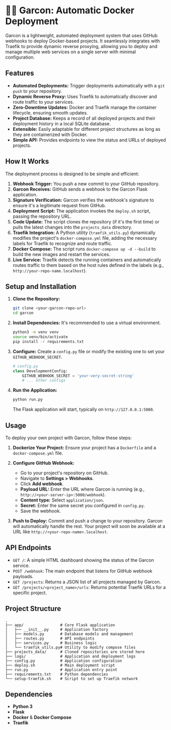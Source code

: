 # 🧑‍🍳 Garcon: Automatic Docker Deployment

Garcon is a lightweight, automated deployment system that uses GitHub webhooks to deploy Docker-based projects. It seamlessly integrates with Traefik to provide dynamic reverse proxying, allowing you to deploy and manage multiple web services on a single server with minimal configuration.

## Features

- **Automated Deployments:** Trigger deployments automatically with a `git push` to your repository.
- **Dynamic Reverse Proxy:** Uses Traefik to automatically discover and route traffic to your services.
- **Zero-Downtime Updates:** Docker and Traefik manage the container lifecycle, ensuring smooth updates.
- **Project Database:** Keeps a record of all deployed projects and their deployment history in a local SQLite database.
- **Extensible:** Easily adaptable for different project structures as long as they are containerized with Docker.
- **Simple API:** Provides endpoints to view the status and URLs of deployed projects.

## How It Works

The deployment process is designed to be simple and efficient:

1.  **Webhook Trigger:** You push a new commit to your GitHub repository.
2.  **Garcon Receives:** GitHub sends a webhook to the Garcon Flask application.
3.  **Signature Verification:** Garcon verifies the webhook's signature to ensure it's a legitimate request from GitHub.
4.  **Deployment Script:** The application invokes the `deploy.sh` script, passing the repository URL.
5.  **Code Update:** The script clones the repository (if it's the first time) or pulls the latest changes into the `projects_data` directory.
6.  **Traefik Integration:** A Python utility (`traefik_utils.py`) dynamically modifies the project's `docker-compose.yml` file, adding the necessary labels for Traefik to recognize and route traffic.
7.  **Docker Compose:** The script runs `docker-compose up -d --build` to build the new images and restart the services.
8.  **Live Service:** Traefik detects the running containers and automatically routes traffic to them based on the host rules defined in the labels (e.g., `http://your-repo-name.localhost`).

## Setup and Installation

1.  **Clone the Repository:**
    ```bash
    git clone <your-garcon-repo-url>
    cd garcon
    ```

2.  **Install Dependencies:**
    It's recommended to use a virtual environment.
    ```bash
    python3 -m venv venv
    source venv/bin/activate
    pip install -r requirements.txt
    ```

3.  **Configure:**
    Create a `config.py` file or modify the existing one to set your `GITHUB_WEBHOOK_SECRET`.
    ```python
    # config.py
    class DevelopmentConfig:
        GITHUB_WEBHOOK_SECRET = 'your-very-secret-string'
        # ... other configs
    ```

4.  **Run the Application:**
    ```bash
    python run.py
    ```
    The Flask application will start, typically on `http://127.0.0.1:5000`.

## Usage

To deploy your own project with Garcon, follow these steps:

1.  **Dockerize Your Project:** Ensure your project has a `Dockerfile` and a `docker-compose.yml` file.

2.  **Configure GitHub Webhook:**
    - Go to your project's repository on GitHub.
    - Navigate to **Settings > Webhooks**.
    - Click **Add webhook**.
    - **Payload URL:** Enter the URL where Garcon is running (e.g., `http://<your-server-ip>:5000/webhook`).
    - **Content type:** Select `application/json`.
    - **Secret:** Enter the same secret you configured in `config.py`.
    - Save the webhook.

3.  **Push to Deploy:**
    Commit and push a change to your repository. Garcon will automatically handle the rest. Your project will soon be available at a URL like `http://<your-repo-name>.localhost`.

## API Endpoints

- `GET /`: A simple HTML dashboard showing the status of the Garcon service.
- `POST /webhook`: The main endpoint that listens for GitHub webhook payloads.
- `GET /projects`: Returns a JSON list of all projects managed by Garcon.
- `GET /projects/<project_name>/urls`: Returns potential Traefik URLs for a specific project.

## Project Structure

```
.
├── app/                # Core Flask application
│   ├── __init__.py     # Application factory
│   ├── models.py       # Database models and management
│   ├── routes.py       # API endpoints
│   ├── services.py     # Business logic
│   └── traefik_utils.py# Utility to modify compose files
├── projects_data/      # Cloned repositories are stored here
├── logs/               # Application and deployment logs
├── config.py           # Application configuration
├── deploy.sh           # Main deployment script
├── run.py              # Application entry point
├── requirements.txt    # Python dependencies
└── setup-traefik.sh    # Script to set up Traefik network
```

## Dependencies

- **Python 3**
- **Flask**
- **Docker** & **Docker Compose**
- **Traefik**
